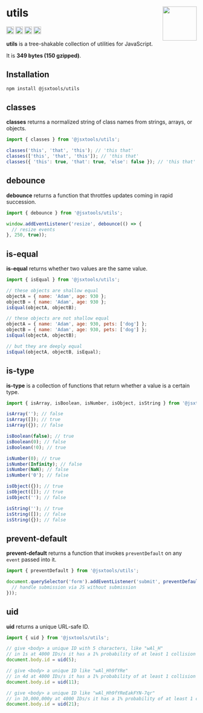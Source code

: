 # utils [<img src="https://avatars.githubusercontent.com/u/52989093" alt="" width="90" height="90" align="right">][frontend]

[<img alt="npm version" src="https://img.shields.io/npm/v/@jsxtools/utils.svg" height="20">](https://www.npmjs.com/package/@jsxtools/utils)
[<img alt="build status" src="https://img.shields.io/travis/jsxtools/frontend/master.svg" height="20">](https://travis-ci.org/jsxtools/frontend/utils)
[<img alt="issue tracker" src="https://img.shields.io/github/issues/jsxtools/frontend/utils.svg" height="20">](https://github.com/jsxtools/frontend/issues?q=is:issue+is:open+label:utils)
[<img alt="pull requests" src="https://img.shields.io/github/issues-pr/jsxtools/frontend/utils.svg" height="20">](https://github.com/jsxtools/frontend/pulls?q=is:pr+is:open+label:utils)

**utils** is a tree-shakable collection of utilities for JavaScript.

It is <strong size>349 bytes (150 gzipped)</strong>.

## Installation

```sh
npm install @jsxtools/utils
```

## classes

**classes** returns a normalized string of class names from strings, arrays, or objects.

```js
import { classes } from '@jsxtools/utils';

classes('this', 'that', 'this'); // 'this that'
classes(['this', 'that', 'this']); // 'this that'
classes({ 'this': true, 'that': true, 'else': false }); // 'this that'
```

## debounce

**debounce** returns a function that throttles updates coming in rapid succession.

```js
import { debounce } from '@jsxtools/utils';

window.addEventListener('resize', debounce(() => {
  // resize events
}, 250, true));
```

## is-equal

**is-equal** returns whether two values are the same value.

```js
import { isEqual } from '@jsxtools/utils';

// these objects are shallow equal
objectA = { name: 'Adam', age: 930 };
objectB = { name: 'Adam', age: 930 };
isEqual(objectA, objectB);

// these objects are not shallow equal
objectA = { name: 'Adam', age: 930, pets: ['dog'] };
objectB = { name: 'Adam', age: 930, pets: ['dog'] };
isEqual(objectA, objectB);

// but they are deeply equal
isEqual(objectA, objectB, isEqual);
```

## is-type

**is-type** is a collection of functions that return whether a value is a certain type.

```js
import { isArray, isBoolean, isNumber, isObject, isString } from '@jsxtools/utils';

isArray(''); // false
isArray([]); // true
isArray({}); // false

isBoolean(false); // true
isBoolean(0); // false
isBoolean(!0); // true

isNumber(0); // true
isNumber(Infinity); // false
isNumber(NaN); // false
isNumber('0'); // false

isObject({}); // true
isObject([]); // true
isObject(''); // false

isString(''); // true
isString([]); // false
isString({}); // false
```

## prevent-default

**prevent-default** returns a function that invokes `preventDefault` on any `event` passed into it.

```js
import { preventDefault } from '@jsxtools/utils';

document.querySelector('form').addEventListener('submit', preventDefault(() => {
  // handle submission via JS without submission
}));
```

## uid

**uid** returns a unique URL-safe ID.

```js
import { uid } from '@jsxtools/utils';

// give <body> a unique ID with 5 characters, like "wAl_H"
// in 1s at 4000 IDs/s it has a 1% probability of at least 1 collision
document.body.id = uid(5);

// give <body> a unique ID like "wAl_Hh9fYRe"
// in 4d at 4000 IDs/s it has a 1% probability of at least 1 collision
document.body.id = uid(11);

// give <body> a unique ID like "wAl_Hh9fYReEakFYN-7qr"
// in 10,000,000y at 4000 IDs/s it has a 1% probability of at least 1 collision
document.body.id = uid(21);
```

[frontend]: https://github.com/jsxtools/frontend
